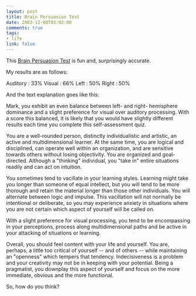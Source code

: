 ```yaml
--- 
layout: post
title: Brain Persuasion Test
date: 2003-12-08T03:02:00
comments: true
tags:
- life
link: false
---
```

This <a href="http://www.mindmedia.com/brainworks/profiler" title="Brain Persuasion Test">Brain Persuasion Test</a> is fun and, surprisingly accurate.

My results are as follows:

Auditory : 33%
Visual : 66%
Left : 50%
Right : 50%

And the text explanation goes like this:

Mark, you exhibit an even balance between left- and right- hemisphere dominance and a slight preference for visual over auditory processing. With a score this balanced, it is likely that you would have slightly different results each time you complete this self-assessment quiz.

You are a well-rounded person, distinctly individualistic and artistic, an active and multidimensional learner. At the same time, you are logical and disciplined, can operate well within an organization, and are sensitive towards others without losing objectivity. You are organized and goal-directed. Although a "thinking" individual, you "take in" entire situations readily and can act on intuition.

You sometimes tend to vacillate in your learning styles. Learning might take you longer than someone of equal intellect, but you will tend to be more thorough and retain the material longer than those other individuals. You will alternate between logic and impulse. This vacillation will not normally be intentional or deliberate, so you may experience anxiety in situations where you are not certain which aspect of yourself will be called on.

With a slight preference for visual processing, you tend to be encompassing in your perceptions, process along multidimensional paths and be active in your attacking of situations or learning.

Overall, you should feel content with your life and yourself. You are, perhaps, a little too critical of yourself -- and of others -- while maintaining an "openness" which tempers that tendency. Indecisiveness is a problem and your creativity may not be in keeping with your potential. Being a pragmatist, you downplay this aspect of yourself and focus on the more immediate, obvious and the more functional.

So, how do you think?
